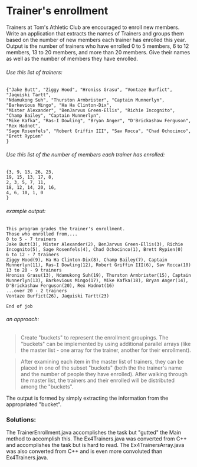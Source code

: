 # Trainer's enrollment
Trainers at Tom's Athletic Club are encouraged to enroll new members.  Write an application that extracts the names of Trainers and groups them based on the number of new members each trainer has enrolled this year.  Output is the number of trainers who have enrolled 0 to 5 members, 6 to 12 members, 13 to 20 members, and more than 20 members.  Give their names as well as the number of members they have enrolled.   

###### Use this list of trainers:
```
{"Jake Butt", "Ziggy Hood", "Hroniss Grasu", "Vontaze Burfict", "Jaquiski Tartt",
"Ndamukong Suh", "Thurston Armbrister", "Captain Munnerlyn", "Barkevious Mingo", "Ha Ha Clinton-Dix",
"Mister Alexander", "BenJarvus Green-Ellis", "Richie Incognito", "Champ Bailey", "Captain Munnerlyn",
"Mike Kafka", "Ras-I Dowling", "Bryan Anger", "D'Brickashaw Ferguson", "Rex Hadnot",
"Sage Rosenfels", "Robert Griffin III", "Sav Rocca", "Chad Ochocinco", "Brett Rypien"
}
```
###### Use this list of the number of members each trainer has enrolled:
```
{3, 9, 13, 26, 23,
19, 15, 13, 17, 8,
2, 3, 5, 7, 11,
18, 12, 14, 20, 16,
4, 6, 10, 1, 0
}
```
###### example output:
```
This program grades the trainer's enrollment.
Those who enrolled from,...
0 to 5 - 7 trainers
Jake Butt(3), Mister Alexander(2), BenJarvus Green-Ellis(3), Richie Incognito(5), Sage Rosenfels(4), Chad Ochocinco(1), Brett Rypien(0)
6 to 12 - 7 trainers
Ziggy Hood(9), Ha Ha Clinton-Dix(8), Champ Bailey(7), Captain Munnerlyn(11), Ras-I Dowling(12), Robert Griffin III(6), Sav Rocca(10)
13 to 20 - 9 trainers
Hroniss Grasu(13), Ndamukong Suh(19), Thurston Armbrister(15), Captain Munnerlyn(13), Barkevious Mingo(17), Mike Kafka(18), Bryan Anger(14), D'Brickashaw Ferguson(20), Rex Hadnot(16)
...over 20 - 2 trainers
Vontaze Burfict(26), Jaquiski Tartt(23)

End of job
```
###### an approach:

> Create "buckets" to represent the enrollment groupings.  The "buckets" can be implemented by using additional parallel arrays (like the master list - one array for the trainer, another for their enrollment). 

> After examining each item in the master list of trainers, they can be placed in one of the subset "buckets" (both the the trainer's name and the number of people they have enrolled).  After walking through the master list, the trainers and their enrolled will be distributed among the "buckets". 

The output is formed by simply extracting the information from the appropriated "bucket". 

### Solutions:
The TrainerEnrollment.java accomplishes the task but "gutted" the Main method to accomplish this.
The Ex4Trainers.java was converted from C++ and accomplishes the task but is hard to read.
The Ex4TrainersArray.java was also converted from C++ and is even more convoluted than Ex4Trainers.java.